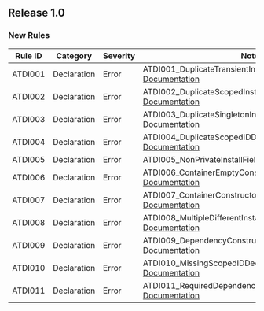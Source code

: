 ﻿## Release 1.0

### New Rules

Rule ID | Category | Severity | Notes
--------|----------|----------|-------
ATDI001  | Declaration  | Error    | ATDI001_DuplicateTransientInstallsAnalyzer, [Documentation](https://google.com)
ATDI002  | Declaration  | Error    | ATDI002_DuplicateScopedInstallsAnalyzer, [Documentation](https://google.com)
ATDI003  | Declaration  | Error    | ATDI003_DuplicateSingletonInstallsAnalyzer, [Documentation](https://google.com)
ATDI004  | Declaration  | Error    | ATDI004_DuplicateScopedIDDeclarationAnalyzer, [Documentation](https://google.com)
ATDI005  | Declaration  | Error    | ATDI005_NonPrivateInstallFieldAnalyzer, [Documentation](https://google.com)
ATDI006  | Declaration  | Error    | ATDI006_ContainerEmptyConstructorAnalyzer, [Documentation](https://google.com)
ATDI007  | Declaration  | Error    | ATDI007_ContainerConstructorTriggerAnalyzer, [Documentation](https://google.com)
ATDI008  | Declaration  | Error    | ATDI008_MultipleDifferentInstallersOnSameFieldAnalyzer, [Documentation](https://google.com)
ATDI009  | Declaration  | Error    | ATDI009_DependencyConstructorsInjectAttributeAnalyzer, [Documentation](https://google.com)
ATDI010  | Declaration  | Error    | ATDI010_MissingScopedIDDeclarationAnalyzer, [Documentation](https://google.com)
ATDI011  | Declaration  | Error    | ATDI011_RequiredDependencyInstallationAnalyzer, [Documentation](https://google.com)